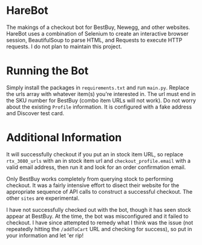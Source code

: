# HareBot

The makings of a checkout bot for BestBuy, Newegg, and other websites.
HareBot uses a combination of Selenium to create an interactive browser session,
BeautifulSoup to parse HTML, and Requests to execute HTTP requests.
I do not plan to maintain this project.

# Running the Bot

Simply install the packages in `requirements.txt` and run `main.py`.
Replace the urls array with whatever item(s) you're interested in. 
The url must end in the SKU number for BestBuy (combo item URLs will not work). 
Do not worry about the existing `Profile` information. 
It is configured with a fake address and Discover test card.

# Additional Information

It will successfully checkout if you put an in stock item URL, 
so replace `rtx_3080_urls` with an in stock item url 
and `checkout_profile.email` with a valid email address, then run it 
and look for an order confirmation email.

Only BestBuy works completely from querying stock to performing checkout.
It was a fairly intensive effort to disect their website for the appropriate
sequence of API calls to construct a successful checkout. 
The other `sites` are experimental.

I have not successfully checked out with the bot, 
though it has seen stock appear at BestBuy.
At the time, the bot was misconfigured and it failed to checkout.
I have since attempted to remedy what I think was the issue 
(not repeatedly hitting the `/addToCart` URL and checking for success),
so put in your information and let 'er rip!